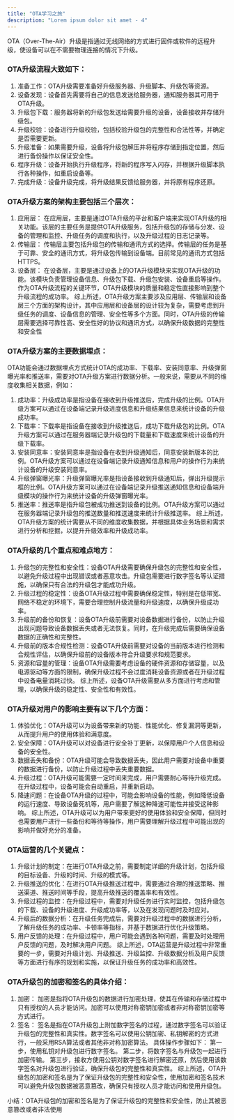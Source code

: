 ```yaml
---
title: "OTA学习之旅"
description: "Lorem ipsum dolor sit amet - 4"
---
```


 OTA（Over-The-Air）升级是指通过无线网络的方式进行固件或软件的远程升级，使设备可以在不需要物理连接的情况下升级。

### OTA升级流程大致如下：
1. 准备工作：OTA升级需要准备好升级服务器、升级脚本、升级包等资源。
2. 设备发现：设备首先需要将自己的信息发送给服务器，通知服务器其可用于OTA升级。
3. 升级包下载：服务器将新的升级包发送给需要升级的设备，设备接收并存储升级包。
4. 升级校验：设备进行升级校验，包括校验升级包的完整性和合法性等，并确定是否需要更新。
5. 升级准备：如果需要升级，设备将升级包解压并将程序存储到指定位置，然后进行备份操作以保证安全性。
6. 程序升级：设备开始执行升级程序，将新的程序写入闪存，并根据升级脚本执行各种操作，如重启设备等。
7. 完成升级：设备升级完成，将升级结果反馈给服务器，并将原有程序还原。

### OTA升级方案的架构主要包括三个层次：
1. 应用层：
在应用层，主要是通过OTA升级的平台和客户端来实现OTA升级的相关功能。该层的主要任务是提供OTA升级服务，包括升级包的存储与分发、设备的管理和监控、升级任务的调度和执行，以及升级过程的日志记录等。
2. 传输层：
传输层主要包括升级包的传输和通讯方式的选择。传输层的任务是基于可靠、安全的通讯方式，将升级包传输到设备端。目前常见的通讯方式包括HTTPS。
3. 设备层：
在设备层，主要是通过设备上的OTA升级模块来实现OTA升级的功能。该模块负责管理设备信息、升级包下载、升级包安装、设备重启等操作。作为OTA升级流程的关键环节，OTA升级模块的质量和稳定性直接影响到整个升级流程的成功率。
综上所述，OTA升级方案主要涉及应用层、传输层和设备层三个方面的架构设计，其中应用层和设备层的设计较为复杂，需要考虑到升级任务的调度、设备信息的管理、安全性等多个方面。同时，OTA升级的传输层需要选择可靠性高、安全性好的协议和通讯方式，以确保升级数据的完整性和安全性

### OTA升级方案的主要数据埋点：
OTA功能会通过数据埋点方式统计OTA的成功率、下载率、安装同意率、升级弹窗曝光率和推送率，需要对OTA升级方案进行数据分析。一般来说，需要从不同的维度收集相关数据，例如：
1. 成功率：升级成功率是指设备在接收到升级推送后，完成升级的比例。OTA升级方案可以通过在设备端记录升级进度信息和升级结果信息来统计设备的升级成功率。
2. 下载率：下载率是指设备在接收到升级推送后，成功下载升级包的比例。OTA升级方案可以通过在服务器端记录升级包的下载量和下载速度来统计设备的升级下载率。
3. 安装同意率：安装同意率是指设备在收到升级通知后，同意安装新版本的比例。OTA升级方案可以通过在设备端记录升级通知信息和用户的操作行为来统计设备的升级安装同意率。
4. 升级弹窗曝光率：升级弹窗曝光率是指设备接收到升级通知后，弹出升级提示框的比例。OTA升级方案可以通过在设备端记录升级推送通知信息和设备端升级模块的操作行为来统计设备的升级弹窗曝光率。
5. 推送率：推送率是指升级包被成功推送到设备的比例。OTA升级方案可以通过在服务器端记录升级包的推送数量和推送速度来统计升级推送率。
综上所述，OTA升级方案的统计需要从不同的维度收集数据，并根据具体业务场景和需求进行分析和挖掘，以提升升级效率和升级成功率。

### OTA升级的几个重点和难点地方：
1. 升级包的完整性和安全性：设备OTA升级需要确保升级包的完整性和安全性，以避免升级过程中出现错误或者恶意攻击。升级包需要进行数字签名等认证措施，以确保只有合法的升级包才能成功升级。
2. 升级过程的稳定性：设备OTA升级过程中需要确保稳定性，特别是在低带宽、网络不稳定的环境下，需要合理控制升级流量和升级速度，以确保升级成功率。
3. 升级前的备份和恢复：设备OTA升级前需要对设备数据进行备份，以防止升级出现问题导致设备数据丢失或者无法恢复。同时，在升级完成后需要确保设备数据的正确性和完整性。
4. 升级前的版本合规性检测：设备OTA升级前需要对设备的当前版本进行检测和合规性评估，以确保升级前的设备版本符合升级要求和规范要求。
5. 资源和容量的管理：设备OTA升级需要考虑设备的硬件资源和存储容量，以及电源驱动等方面的限制，确保升级过程不会过度消耗设备资源或者在升级过程中设备电量消耗过快。
综上所述，设备OTA升级需要从多方面进行考虑和管理，以确保升级的稳定性、安全性和有效性。

### OTA升级对用户的影响主要有以下几个方面：
1. 体验优化：OTA升级可以为设备带来新的功能、性能优化、修复漏洞等更新，从而提升用户的使用体验和满意度。
2. 安全保障：OTA升级可以对设备进行安全补丁更新，以保障用户个人信息和设备的安全性。
3. 数据丢失和备份：OTA升级可能会导致数据丢失，因此用户需要对设备中重要的数据进行备份，以防止升级过程中丢失重要数据。
4. 升级过程：OTA升级可能需要一定时间来完成，用户需要耐心等待升级完成。在升级过程中，设备可能会自动重启，并重新启动。
5. 降速问题：在设备OTA升级的过程中，可能会影响设备的性能，例如降低设备的运行速度、导致设备死机等，用户需要了解这种降速可能性并接受这种影响。
综上所述，OTA升级可以为用户带来更好的使用体验和安全保障，但同时也需要用户进行一些备份和等待等操作，用户需要理解升级过程中可能出现的影响并做好充分的准备。

### OTA运营的几个关键点：
1. 升级计划的制定：在进行OTA升级之前，需要制定详细的升级计划，包括升级的目标设备、升级的时间、升级的模式等。
2. 升级推送的优化：在进行OTA升级推送过程中，需要通过合理的推送策略、推送渠道、推送时间等手段，提高升级推送的覆盖率和有效性。
3. 升级过程的监控：在升级过程中，需要对升级任务进行实时监控，包括升级包的下载、设备的升级进度、升级成功率等，以及在发现问题时及时应对。
4. 升级后的数据分析：在升级任务完成后，需要对升级过程中的数据进行分析，了解升级任务的成功率、卡顿率等指标，并基于数据进行优化升级策略。
5. 用户反馈的处理：在升级过程中，用户可能会遇到各种问题，需要及时处理用户反馈的问题，及时解决用户问题。
综上所述，OTA运营是升级过程中非常重要的一步，需要对升级计划、升级推送、升级监控、升级数据分析及用户反馈等方面进行有序的规划和实施，以保证升级任务的成功率和高效性。

### OTA升级包的加密和签名的具体介绍：
1. 加密：
加密是指将OTA升级包的数据进行加密处理，使其在传输和存储过程中只有授权的人员才能访问。加密可以使用对称密钥加密或者非对称密钥加密等方式进行。
2. 签名：
签名是指在OTA升级包上附加数字签名的过程，通过数字签名可以验证升级包的完整性和真实性。数字签名可以使用公钥加密、私钥解密的方式进行，一般采用RSA算法或者其他非对称加密算法。
具体操作步骤如下：
第一步，使用私钥对升级包进行数字签名。
第二步，将数字签名与升级包一起进行加密传输。
第三步，接收方使用公钥对数字签名进行解密还原，然后使用该数字签名对升级包进行验证，确保升级包的完整性和真实性。
综上所述，OTA升级包的加密和签名是为了保证升级包的完整性和安全性，使用加密和签名技术可以避免升级包数据被恶意篡改，确保只有授权人员才能访问和使用升级包。

小结：OTA升级包的加密和签名是为了保证升级包的完整性和安全性，防止其被恶意篡改或者非法使用